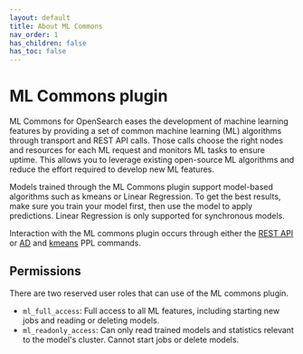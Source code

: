 ```yaml
---
layout: default
title: About ML Commons 
nav_order: 1
has_children: false
has_toc: false
---
```


# ML Commons plugin

ML Commons for OpenSearch eases the development of machine learning features by providing a set of common machine learning (ML) algorithms through transport and REST API calls. Those calls choose the right nodes and resources for each ML request and monitors ML tasks to ensure uptime. This allows you to leverage existing open-source ML algorithms and reduce the effort required to develop new ML features. 

Models trained through the ML Commons plugin support model-based algorithms such as kmeans or Linear Regression. To get the best results, make sure you train your model first, then use the model to apply predictions. Linear Regression is only supported for synchronous models.

Interaction with the ML commons plugin occurs through either the [REST API]({{site.url}}{{site.baseurl}}/ml-commons-plugin/api) or [AD]({{site.url}}{{site.baseurl}}/ppl/commands#ad) and [kmeans]({{site.url}}{{site.baseurl}}/observability-plugin/ppl/commands#kmeans) PPL commands.

## Permissions

There are two reserved user roles that can use of the ML commons plugin. 

- `ml_full_access`: Full access to all ML features, including starting new jobs and reading or deleting models.
- `ml_readonly_access`: Can only read trained models and statistics relevant to the model's cluster. Cannot start jobs or delete models.









